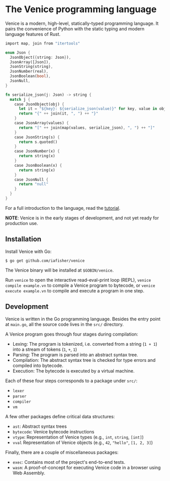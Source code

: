 # The Venice programming language
Venice is a modern, high-level, statically-typed programming language. It pairs the convenience of Python with the static typing and modern language features of Rust.

<!-- Venice's syntax is closest to Rust's, so we use that as the syntax declaration for the code block. -->
```rust
import map, join from "itertools"

enum Json {
  JsonObject({string: Json}),
  JsonArray([Json]),
  JsonString(string),
  JsonNumber(real),
  JsonBoolean(bool),
  JsonNull,
}

fn serialize_json(j: Json) -> string {
  match j {
    case JsonObject(obj) {
      let it = "${key}: ${serialize_json(value)}" for key, value in obj
      return "{" ++ join(it, ", ") ++ "}"
    }
    case JsonArray(values) {
      return "[" ++ join(map(values, serialize_json), ", ") ++ "]"
    }
    case JsonString(s) {
      return s.quoted()
    }
    case JsonNumber(x) {
      return string(x)
    }
    case JsonBoolean(x) {
      return string(x)
    }
    case JsonNull {
      return "null"
    }
  }
}
```

For a full introduction to the language, read the [tutorial](https://github.com/iafisher/venice/blob/master/docs/tutorial.md).

**NOTE**: Venice is in the early stages of development, and not yet ready for production use.


## Installation
Install Venice with Go:

```
$ go get github.com/iafisher/venice
```

The Venice binary will be installed at `$GOBIN/venice`.

Run `venice` to open the interactive read-eval-print loop (REPL), `venice compile example.vn` to compile a Venice program to bytecode, or `venice execute example.vn` to compile and execute a program in one step.


## Development
Venice is written in the Go programming language. Besides the entry point at `main.go`, all the source code lives in the `src/` directory.

A Venice program goes through four stages during compilation:

- Lexing: The program is tokenized, i.e. converted from a string (`1 + 1`) into a stream of tokens (`1`, `+`, `1`)
- Parsing: The program is parsed into an abstract syntax tree.
- Compilation: The abstract syntax tree is checked for type errors and compiled into bytecode.
- Execution: The bytecode is executed by a virtual machine.

Each of these four steps corresponds to a package under `src/`:

- `lexer`
- `parser`
- `compiler`
- `vm`

A few other packages define critical data structures:

- `ast`: Abstract syntax trees
- `bytecode`: Venice bytecode instructions
- `vtype`: Representation of Venice types (e.g., `int`, `string`, `[int]`)
- `vval` Representation of Venice objects (e.g., `42`, `"hello"`, `[1, 2, 3]`)

Finally, there are a couple of miscellaneous packages:

- `exec`: Contains most of the project's end-to-end tests.
- `wasm`: A proof-of-concept for executing Venice code in a browser using Web Assembly.
